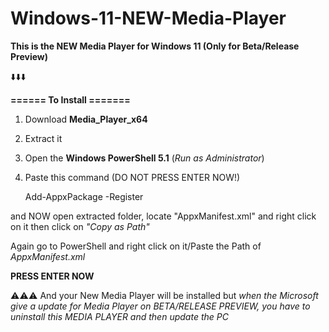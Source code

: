 # Windows-11-NEW-Media-Player
**This is the NEW Media Player for Windows 11 (Only for Beta/Release Preview)**

  ⬇️⬇️⬇️

**====== To Install =======**

1. Download **Media_Player_x64** 
2. Extract it 
3. Open the **Windows PowerShell 5.1** (_Run as Administrator_)
4. Paste this command (DO NOT PRESS ENTER NOW!)
     
     Add-AppxPackage -Register
     
 and NOW open extracted folder, locate "AppxManifest.xml" and right click on it then click on _"Copy as Path"_
 
 Again go to PowerShell and right click on it/Paste the Path of _AppxManifest.xml_
 
 **PRESS ENTER NOW**
 

 ⚠⚠⚠ And your New Media Player will be installed but _when the Microsoft give a update for Media Player on BETA/RELEASE PREVIEW,
 you have to uninstall this MEDIA PLAYER and then update the PC_
